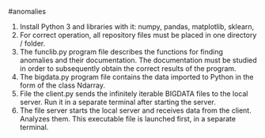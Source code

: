 #anomalies
1. Install Python 3 and libraries with it: numpy, pandas, matplotlib, sklearn,
2. For correct operation, all repository files must be placed in one directory / folder.
3. The funclib.py program file describes the functions for finding anomalies and their documentation. The documentation must be studied in order to subsequently obtain the correct results of the program.
4. The bigdata.py program file contains the data imported to Python in the form of the class Ndarray.
5. File the client.py sends the infinitely iterable BIGDATA files to the local server. Run it in a separate terminal after starting the server.
6. The file server starts the local server and receives data from the client. Analyzes them. This executable file is launched first, in a separate terminal.
